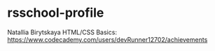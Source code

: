 # rsschool-profile
Natallia Birytskaya
HTML/CSS Basics: https://www.codecademy.com/users/devRunner12702/achievements
